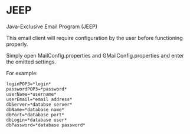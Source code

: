 JEEP
====

Java-Exclusive Email Program (JEEP)

 This email client will require configuration by the user before functioning properly.

 Simply open MailConfig.properties and GMailConfig.properties and enter the omitted settings.
 
 For example:
 
    loginPOP3=*login*
    passwordPOP3=*password*
    userName=*username*
    userEmail=*email address*
    dbServer=*databse server*
    dbName=*database name*
    dbPort=*database port*
    dbLogin=*database user*
    dbPassword=*database password*
